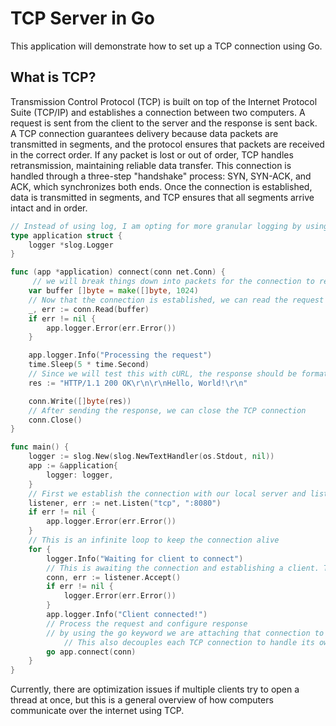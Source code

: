 # TCP Server in Go

This application will demonstrate how to set up a TCP connection using Go. 

## What is TCP?

Transmission Control Protocol (TCP) is built on top of the Internet Protocol Suite (TCP/IP) and establishes a connection between two computers. A request is sent from the client to the server and the response is sent back. A TCP connection guarantees delivery because data packets are transmitted in segments, and the protocol ensures that packets are received in the correct order. If any packet is lost or out of order, TCP handles retransmission, maintaining reliable data transfer. This connection is handled through a three-step "handshake" process: SYN, SYN-ACK, and ACK, which synchronizes both ends. Once the connection is established, data is transmitted in segments, and TCP ensures that all segments arrive intact and in order.

```go
// Instead of using log, I am opting for more granular logging by using depedency injection. This pattern also allows us to create new universal methods attached to our application. Totally unnecessary for this demo, but it's a habit I'd like to establish with Go projects
type application struct {
	logger *slog.Logger
}

func (app *application) connect(conn net.Conn) {
     // we will break things down into packets for the connection to read
	var buffer []byte = make([]byte, 1024)
	// Now that the connection is established, we can read the request
	_, err := conn.Read(buffer)
	if err != nil {
		app.logger.Error(err.Error())
	}

	app.logger.Info("Processing the request")
	time.Sleep(5 * time.Second)
	// Since we will test this with cURL, the response should be formatted as an HTTP response header
	res := "HTTP/1.1 200 OK\r\n\r\nHello, World!\r\n"

	conn.Write([]byte(res))
	// After sending the response, we can close the TCP connection
	conn.Close()
}

func main() {
	logger := slog.New(slog.NewTextHandler(os.Stdout, nil))
	app := &application{
		logger: logger,
	}
	// First we establish the connection with our local server and listen to a specified port on the server
	listener, err := net.Listen("tcp", ":8080")
	if err != nil {
		app.logger.Error(err.Error())
	}
	// This is an infinite loop to keep the connection alive
	for {
		logger.Info("Waiting for client to connect")
		// This is awaiting the connection and establishing a client. This is a blocking call, so the server will not proceed until this receives data
		conn, err := listener.Accept()
		if err != nil {
			logger.Error(err.Error())
		}
		app.logger.Info("Client connected!")
		// Process the request and configure response
		// by using the go keyword we are attaching that connection to a thread, allowing our server to handle multiple requests
            // This also decouples each TCP connection to handle its own read, write processes
		go app.connect(conn)
	}
}
```

Currently, there are optimization issues if multiple clients try to open a thread at once, but this is a general overview of how computers communicate over the internet using TCP.